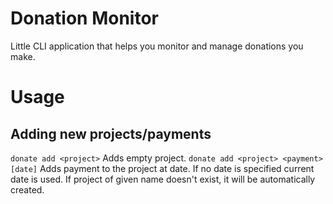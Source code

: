 # Donation Monitor

Little CLI application that helps you monitor and manage donations you make.

# Usage
## Adding new projects/payments
```donate add <project>```
Adds empty project.
`donate add <project> <payment> [date]`
Adds payment to the project at date. If no date is specified current date is used. If project of given name doesn't exist, it will be automatically created. 
